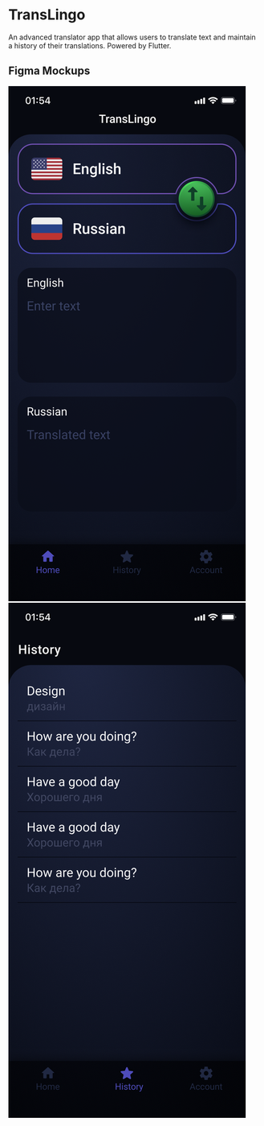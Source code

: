 # TransLingo

An advanced translator app that allows users to translate text and maintain a history of their translations. Powered by Flutter.

## Figma Mockups

![Mockup 1](mockups/Home.png)
![Mockup 2](mockups/History.png)